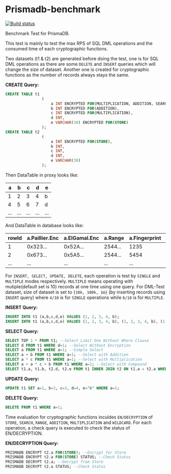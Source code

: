 # Prismadb-benchmark
[![Build status](https://ci.appveyor.com/api/projects/status/32r7s2skrgm9ubva?svg=true)](https://ci.appveyor.com/project/bazzilic/prismadb-benchmark)

Benchmark Test for PrismaDB.

This test is mainly to test the max RPS of SQL DML operations and the consumed time of each cryptographic functions.

Two datasets (t1 & t2) are generated before doing the test, one is for SQL DML operations as there are some `DELETE` and `INSERT` queries which will change the size of dataset. Another one is created for cryptographic functions as the number of records always stays the same.

**CREATE Query:**
```sql
CREATE TABLE t1
                (
                    a INT ENCRYPTED FOR(MULTIPLICATION, ADDITION, SEARCH, RANGE),
                    b INT ENCRYPTED FOR(ADDITION),
                    c INT ENCRYPTED FOR(MULTIPLICATION),
                    d INT,
                    e VARCHAR(30) ENCRYPTED FOR(STORE)
                );
CREATE TABLE t2
                (
                    a INT ENCRYPTED FOR(STORE),
                    b INT,
                    c INT,
                    d INT,
                    e VARCHAR(30)
                );
```
Then DataTable in proxy looks like:

| a  |  b | c  |  d |  e |
| ------------ | ------------ | ------------ | ------------ | ------------ |
|  1 |  2 | 3  | 4  | b  |
|  4 |  5 | 6  | 7  | d  |
|  ... |  ... | ...  | ...  | ...  |

And DataTable in database looks like:

| rowId |  a.Paillier.Enc | a.ElGamal.Enc  | a.Range  | a.Fingerprint  | b.Paillier.Enc  |  c.ElGamal.Enc | d  | e.Store.Enc  |  Common.Paillier.N | Common.ElGamal.N |
| ------------ | ------------ | ------------ | ------------ | ------------ | ------------ | ------------ | ------------ | ------------ | ------------ | ------------ |
| 1 | 0x323...  | 0x52A...   |  2544... | 1235  | 0x323...  | 0x52A...  | 123  | 0xD7A...  | 0x895...  | 0x0D5...  |
| 2 | 0x673...  | 0x5A5...   |  2544... | 5454  | 0x389...  | 0x4D2...  | 124  | 0xE21...  | 0x895...  | 0x0D5...  |
| ... | ...  | ...   |  ... | ...  | ...  | ...  | ...  | ...  |  ... | ... |


For `INSERT, SELECT, UPDATE, DELETE`, each operation is test by `SINGLE` and `MULTIPLE` modes respectively. `MULTIPLE` means operating with mutiple(default set is 10) records at one time using one query. For DML-Test dataset, size of dataset is set to `{10k, 100k, 1m}` (by inserting records using `INSERT` query) where `4/10` is for `SINGLE` operations while `6/10` is for `MULTIPLE`.

**INSERT Query:**
```sql
INSERT INTO t1 (a,b,c,d,e) VALUES (1, 2, 3, 4, b);
INSERT INTO t1 (a,b,c,d,e) VALUES (1, 2, 3, 4, b), (1, 2, 3, 4, b), (1, 2, 3, 4, b), (1, 2, 3, 4, b), ...;
```

**SELECT Query:**
```sql
SELECT TOP 1 * FROM t1; --Select Limit One Without Where Clause
SELECT d FROM t1 WHERE d=1; --Select Without Encryption
SELECT a FROM t1 WHERE a=1; --Simple Select
SELECT a + b FROM t1 WHERE a=1; --Select with Addition
SELECT a * c FROM t1 WHERE a=1; --Select with Multiplication
SELECT a + a * c + b FROM t1 WHERE a=1; --Select with Compound
SELECT t1.a, t1.b, t2.d, t2.e FROM t1 INNER JOIN t2 ON t1.a = t2.a WHERE t1.a=1; --Select with Join
```

**UPDATE Query:**
```sql
UPDATE t1 SET a=1, b=2, c=3, d=4, e="b" WHERE a=1;
```

**DELETE Query:**
```sql
DELETE FROM t1 WHERE a=1;
```

Time evaluation for cryptographic functions inculdes `EN/DECRYPTION` of `STORE`, `SEARCH`, `RANGE`, `ADDITION`, `MULTIPLICATION` and `WILDCARD`. For each operation, a check query is executed to check the status of EN/DECRYPTION.

**EN/DECRYPTION Query:**
```sql
PRISMADB ENCRYPT t2.a FOR(STORE); --Encrypt for Store
PRISMADB ENCRYPT t2.a FOR(STORE) STATUS; --Check Status
PRISMADB DECRYPT t2.a; --Decrypt from Store
PRISMADB DECRYPT t2.a STATUS; --Check Status
```
